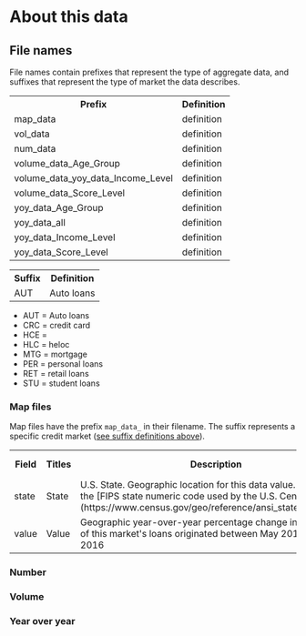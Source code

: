 # About this data

## File names

File names contain prefixes that represent the type of aggregate data, and suffixes that represent the type of market the data describes.

<table id="prefix">
  <tbody>
    <tr>
      <th>Prefix</th>
      <th>Definition</th>
    </tr>
    <tr>
      <td>map_data</td>
      <td>definition</td>
    </tr>
    <tr>
      <td>vol_data</td>
      <td>definition</td>
    </tr>
    <tr>
      <td>num_data</td>
      <td>definition</td>
    </tr>
    <tr>
      <td>volume_data_Age_Group</td>
      <td>definition</td>
    </tr>
    <tr>
      <td>volume_data_yoy_data_Income_Level</td>
      <td>definition</td>
    </tr>
    <tr>
      <td>volume_data_Score_Level</td>
      <td>definition</td>
    </tr>
    <tr>
      <td>yoy_data_Age_Group</td>
      <td>definition</td>
    </tr>
    <tr>
      <td>yoy_data_all</td>
      <td>definition</td>
    </tr>
    <tr>
      <td>yoy_data_Income_Level</td>
      <td>definition</td>
    </tr>
    <tr>
      <td>yoy_data_Score_Level</td>
      <td>definition</td>
    </tr>
  </tbody>
</table>


<table id="suffix">
  <tbody>
    <tr>
      <th>Suffix</th>
      <th>Definition</th>
    </tr>
    <tr>
      <td>AUT</td>
      <td>Auto loans</td>
    </tr>
  </tbody>
</table>

 - AUT = Auto loans
 - CRC = credit card
 - HCE = 
 - HLC = heloc
 - MTG = mortgage
 - PER = personal loans
 - RET = retail loans
 - STU = student loans

### Map files

Map files have the prefix `map_data_` in their filename. The suffix represents a specific credit market ([see suffix definitions above](#suffix-definitions)).

<table>
  <tbody>
    <tr>
      <th>Field</th>
      <th>Titles</th>
      <th>Description</th>
      <th>Data type</th>
    </tr>
    <tr>
      <td>state</td>
      <td>State</td>
      <td>U.S. State. Geographic location for this data value. Number is the [FIPS state numeric code used by the U.S. Census](https://www.census.gov/geo/reference/ansi_statetables.html).</td>
      <td>number</td>
    </tr>
    <tr>
      <td>value</td>
      <td>Value</td>
      <td>Geographic year-over-year percentage change in the amount of this market's loans originated between May 2015 and May 2016</td>
      <td>number</td>
    </tr>
  </tbody>
</table>

### Number

### Volume

### Year over year
